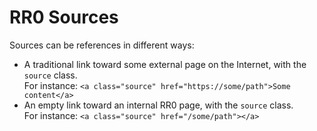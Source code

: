 # RR0 Sources

Sources can be references in different ways:

- A traditional link toward some external page on the Internet, with the `source` class.\
  For instance: `<a class="source" href="https://some/path">Some content</a>`
- An empty link toward an internal RR0 page, with the `source` class.\
  For instance: `<a class="source" href="/some/path"></a>`
